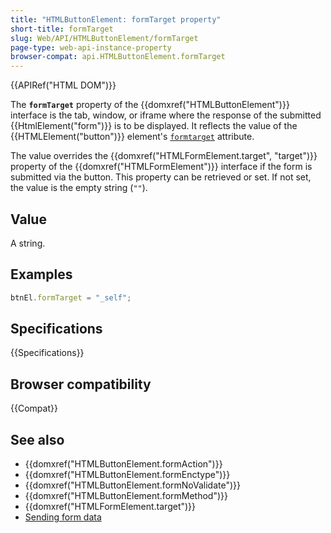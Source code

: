 ```yaml
---
title: "HTMLButtonElement: formTarget property"
short-title: formTarget
slug: Web/API/HTMLButtonElement/formTarget
page-type: web-api-instance-property
browser-compat: api.HTMLButtonElement.formTarget
---
```


{{APIRef("HTML DOM")}}

The **`formTarget`** property of the {{domxref("HTMLButtonElement")}} interface is the tab, window, or iframe where the response of the submitted {{HtmlElement("form")}} is to be displayed. It reflects the value of the {{HTMLElement("button")}} element's [`formtarget`](/en-US/docs/Web/HTML/Reference/Element/button#formtarget) attribute.

The value overrides the {{domxref("HTMLFormElement.target", "target")}} property of the {{domxref("HTMLFormElement")}} interface if the form is submitted via the button. This property can be retrieved or set. If not set, the value is the empty string (`""`).

## Value

A string.

## Examples

```js
btnEl.formTarget = "_self";
```

## Specifications

{{Specifications}}

## Browser compatibility

{{Compat}}

## See also

- {{domxref("HTMLButtonElement.formAction")}}
- {{domxref("HTMLButtonElement.formEnctype")}}
- {{domxref("HTMLButtonElement.formNoValidate")}}
- {{domxref("HTMLButtonElement.formMethod")}}
- {{domxref("HTMLFormElement.target")}}
- [Sending form data](/en-US/docs/Learn_web_development/Extensions/Forms/Sending_and_retrieving_form_data)
